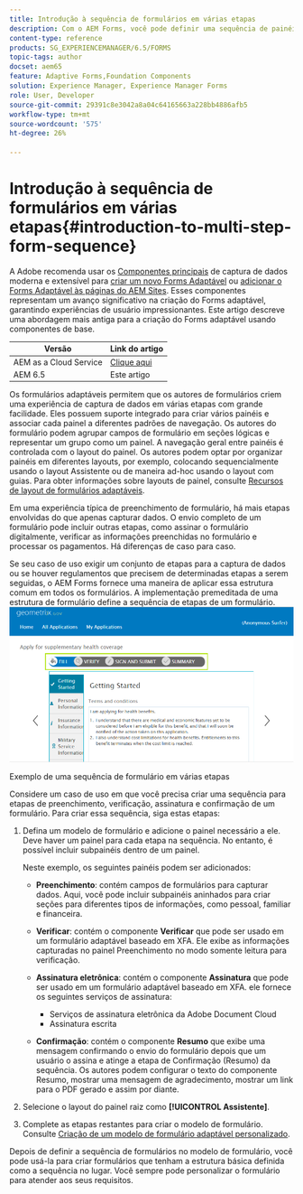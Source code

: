 ```yaml
---
title: Introdução à sequência de formulários em várias etapas
description: Com o AEM Forms, você pode definir uma sequência de painéis de formulário em que deseja que os usuários naveguem e preencham um formulário adaptável.
content-type: reference
products: SG_EXPERIENCEMANAGER/6.5/FORMS
topic-tags: author
docset: aem65
feature: Adaptive Forms,Foundation Components
solution: Experience Manager, Experience Manager Forms
role: User, Developer
source-git-commit: 29391c8e3042a8a04c64165663a228bb4886afb5
workflow-type: tm+mt
source-wordcount: '575'
ht-degree: 26%

---
```


# Introdução à sequência de formulários em várias etapas{#introduction-to-multi-step-form-sequence}

A Adobe <span class="preview"> recomenda usar os [Componentes principais](https://experienceleague.adobe.com/docs/experience-manager-core-components/using/adaptive-forms/introduction.html?lang=pt-BR) de captura de dados moderna e extensível para [criar um novo Forms Adaptável](/help/forms/using/create-an-adaptive-form-core-components.md) ou [adicionar o Forms Adaptável às páginas do AEM Sites](/help/forms/using/create-or-add-an-adaptive-form-to-aem-sites-page.md). Esses componentes representam um avanço significativo na criação do Forms adaptável, garantindo experiências de usuário impressionantes. Este artigo descreve uma abordagem mais antiga para a criação do Forms adaptável usando componentes de base. </span>

| Versão | Link do artigo |
| -------- | ---------------------------- |
| AEM as a Cloud Service | [Clique aqui](https://experienceleague.adobe.com/docs/experience-manager-cloud-service/content/forms/adaptive-forms-authoring/authoring-adaptive-forms-foundation-components/configure-layout-of-an-adaptive-form/introduction-form-sequence.html?lang=pt-BR) |
| AEM 6.5 | Este artigo |


Os formulários adaptáveis permitem que os autores de formulários criem uma experiência de captura de dados em várias etapas com grande facilidade. Eles possuem suporte integrado para criar vários painéis e associar cada painel a diferentes padrões de navegação. Os autores do formulário podem agrupar campos de formulário em seções lógicas e representar um grupo como um painel. A navegação geral entre painéis é controlada com o layout do painel. Os autores podem optar por organizar painéis em diferentes layouts, por exemplo, colocando sequencialmente usando o layout Assistente ou de maneira ad-hoc usando o layout com guias. Para obter informações sobre layouts de painel, consulte [Recursos de layout de formulários adaptáveis](../../forms/using/layout-capabilities-adaptive-forms.md).

Em uma experiência típica de preenchimento de formulário, há mais etapas envolvidas do que apenas capturar dados. O envio completo de um formulário pode incluir outras etapas, como assinar o formulário digitalmente, verificar as informações preenchidas no formulário e processar os pagamentos. Há diferenças de caso para caso.

Se seu caso de uso exigir um conjunto de etapas para a captura de dados ou se houver regulamentos que precisem de determinadas etapas a serem seguidas, o AEM Forms fornece uma maneira de aplicar essa estrutura comum em todos os formulários. A implementação premeditada de uma estrutura de formulário define a sequência de etapas de um formulário. ![Exemplo de uma sequência de formulário em várias etapas](assets/formpipeline.png)

Exemplo de uma sequência de formulário em várias etapas

Considere um caso de uso em que você precisa criar uma sequência para etapas de preenchimento, verificação, assinatura e confirmação de um formulário. Para criar essa sequência, siga estas etapas:

1. Defina um modelo de formulário e adicione o painel necessário a ele. Deve haver um painel para cada etapa na sequência. No entanto, é possível incluir subpainéis dentro de um painel.

   Neste exemplo, os seguintes painéis podem ser adicionados:

   * **Preenchimento**: contém campos de formulários para capturar dados. Aqui, você pode incluir subpainéis aninhados para criar seções para diferentes tipos de informações, como pessoal, familiar e financeira.

   * **Verificar**: contém o componente **Verificar** que pode ser usado em um formulário adaptável baseado em XFA. Ele exibe as informações capturadas no painel Preenchimento no modo somente leitura para verificação.

   * **Assinatura eletrônica**: contém o componente **Assinatura** que pode ser usado em um formulário adaptável baseado em XFA. ele fornece os seguintes serviços de assinatura:

      * Serviços de assinatura eletrônica da Adobe Document Cloud
      * Assinatura escrita

   * **Confirmação**: contém o componente **Resumo** que exibe uma mensagem confirmando o envio do formulário depois que um usuário o assina e atinge a etapa de Confirmação (Resumo) da sequência. Os autores podem configurar o texto do componente Resumo, mostrar uma mensagem de agradecimento, mostrar um link para o PDF gerado e assim por diante.

1. Selecione o layout do painel raiz como **[!UICONTROL Assistente]**.
1. Complete as etapas restantes para criar o modelo de formulário. Consulte [Criação de um modelo de formulário adaptável personalizado](../../forms/using/custom-adaptive-forms-templates.md).

Depois de definir a sequência de formulários no modelo de formulário, você pode usá-la para criar formulários que tenham a estrutura básica definida como a sequência no lugar. Você sempre pode personalizar o formulário para atender aos seus requisitos.
